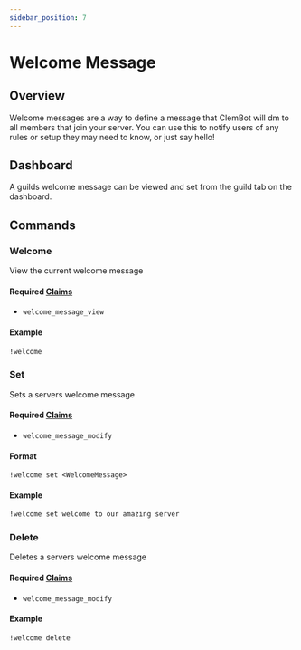 ```yaml
---
sidebar_position: 7
---
```


# Welcome Message

## Overview

Welcome messages are a way to define a message that ClemBot will dm to all members that join your server. You can use
this to notify users of any rules or setup they may need to know, or just say hello!

## Dashboard

A guilds welcome message can be viewed and set from the guild tab on the dashboard.

## Commands

### Welcome

View the current welcome message

#### Required [Claims](./Claims.md)

* `welcome_message_view`

#### Example

```txt
!welcome
```

### Set

Sets a servers welcome message

#### Required [Claims](./Claims.md)

* `welcome_message_modify`

#### Format

```
!welcome set <WelcomeMessage>
```

#### Example

```txt
!welcome set welcome to our amazing server
```

### Delete

Deletes a servers welcome message

#### Required [Claims](./Claims.md)

* `welcome_message_modify`

#### Example

```txt
!welcome delete
```